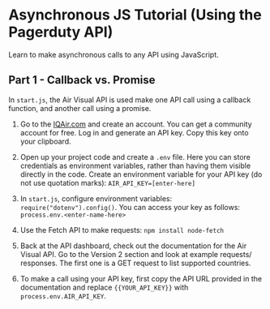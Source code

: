 # Asynchronous JS Tutorial (Using the Pagerduty API)

Learn to make asynchronous calls to any API using JavaScript.

## Part 1 - Callback vs. Promise
In `start.js`, the Air Visual API is used make one API call using a callback function, and another call using a promise.

1. Go to the [IQAir.com](https://www.iqair.com/) and create an account. You can get a community account for free. Log in and generate an API key. Copy this key onto your clipboard.

2. Open up your project code and create a `.env` file. Here you can store credentials as environment variables, rather than having them visible directly in the code. Create an environment variable for your API key (do not use quotation marks):
`AIR_API_KEY=[enter-here]`

3. In `start.js`, configure environment variables: `require("dotenv").config()`. You can access your key as follows: `process.env.<enter-name-here>`

4. Use the Fetch API to make requests: `npm install node-fetch`

5. Back at the API dashboard, check out the documentation for the Air Visual API. Go to the Version 2 section and look at example requests/ responses. The first one is a GET request to list supported countries.

6. To make a call using your API key, first copy the API URL provided in the documentation and replace `{{YOUR_API_KEY}}` with `process.env.AIR_API_KEY`.

